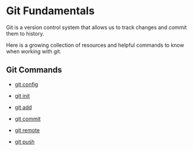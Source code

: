 # Git Fundamentals

Git is a version control system that allows us to track changes and commit them to history.

Here is a growing collection of resources and helpful commands to know when working with git.

## Git Commands
- [git config](./commands/Config.md)

- [git init](./commands/Init.md)

- [git add](./commands/Add.md)

- [git commit](./Commands/Commit.md)

- [git remote](./Commands/Remote.md)

- [git push](./commands/Push.md)